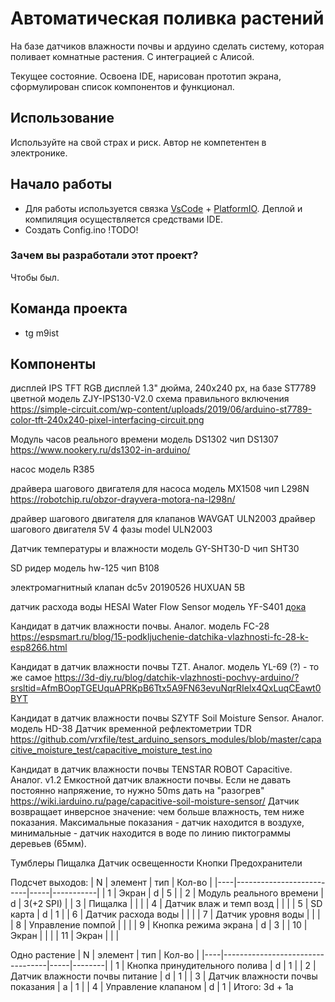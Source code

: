 # Автоматическая поливка растений
На базе датчиков влажности почвы и ардуино сделать систему, которая поливает комнатные растения. С интеграцией с Алисой.

Текущее состояние. Освоена IDE, нарисован прототип экрана, сформулирован список компонентов и функционал.

## Использование
Используйте на свой страх и риск. Автор не компетентен в электронике.

## Начало работы
- Для работы используется связка [VsCode](https://code.visualstudio.com/) + [PlatformIO](https://platformio.org/platformio-ide). Деплой и компиляция осуществляется средствами IDE.
- Cоздать Config.ino !TODO!

### Зачем вы разработали этот проект?
Чтобы был.

## Команда проекта
- tg m9ist

## Компоненты
дисплей
IPS TFT RGB дисплей 1.3" дюйма, 240х240 px, на базе ST7789 цветной
модель ZJY-IPS130-V2.0
схема правильного включения https://simple-circuit.com/wp-content/uploads/2019/06/arduino-st7789-color-tft-240x240-pixel-interfacing-circuit.png

Модуль часов реального времени
модель DS1302
чип DS1307
https://www.nookery.ru/ds1302-in-arduino/

насос
модель R385

драйвера шагового двигателя для насоса
модель MX1508
чип L298N
https://robotchip.ru/obzor-drayvera-motora-na-l298n/

драйвер шагового двигателя для клапанов
WAVGAT ULN2003 драйвер шагового двигателя 5V 4 фазы
model ULN2003

Датчик температуры и влажности
модель GY-SHT30-D
чип SHT30

SD ридер
модель hw-125
чип B108

электромагнитный клапан
dc5v 20190526 HUXUAN 5В

датчик расхода воды
HESAI Water Flow Sensor
модель YF-S401
[дока](https://wiki.iarduino.ru/page/sensor-water-flow/)


Кандидат в датчик влажности почвы. Аналог.
модель FC-28
https://espsmart.ru/blog/15-podkljuchenie-datchika-vlazhnosti-fc-28-k-esp8266.html

Кандидат в датчик влажности почвы TZT. Аналог.
модель YL-69 (?) - то же самое
https://3d-diy.ru/blog/datchik-vlazhnosti-pochvy-arduino/?srsltid=AfmBOopTGEUquAPRKpB6Ttx5A9FN63evuNqrRIelx4QxLuqCEawt0BYT

Кандидат в датчик влажности почвы SZYTF Soil Moisture Sensor. Аналог.
модель HD-38
Датчик временной рефлектометрии TDR
https://github.com/vrxfile/test_arduino_sensors_modules/blob/master/capacitive_moisture_test/capacitive_moisture_test.ino

Кандидат в датчик влажности почвы TENSTAR ROBOT Capacitive. Аналог. v1.2
Емкостной датчик влажности почвы.
Если не давать постоянно напряжение, то нужно 50ms дать на "разогрев" https://wiki.iarduino.ru/page/capacitive-soil-moisture-sensor/
Датчик возвращает инверсное значение: чем больше влажность, тем ниже показания. Максимальные показания  - датчик находится в воздухе, минимальные - датчик находится в воде по линию пиктограммы деревьев (65мм). 

Тумблеры
Пищалка
Датчик освещенности
Кнопки
Предохранители

Подсчет выходов:
|  N | элемент                  | тип | Кол-во    |
|----|--------------------------|-----|-----------|
|  1 | Экран                    | d   | 5         |
|  2 | Модуль реального времени | d   | 3(+2 SPI) |
|  3 | Пищалка                  |     |           |
|  4 | Датчик влаж и темп возд  |     |           |
|  5 | SD карта                 | d   | 1         |
|  6 | Датчик расхода воды      |     |           |
|  7 | Датчик уровня воды       |     |           |
|  8 | Управление помпой        |     |           |
|  9 | Кнопка режима экрана     | d   | 3         |
| 10 | Экран                    |     |           |
| 11 | Экран                    |     |           |

Одно растение
|  N | элемент                          | тип | Кол-во |
|----|----------------------------------|-----|--------|
|  1 | Кнопка принудительного полива    | d   | 1      |
|  2 | Датчик влажности почвы питание   | d   | 1      |
|  3 | Датчик влажности почвы показания | a   | 1      |
|  4 | Управление клапаном              | d   | 1      |
Итого: 3d + 1a
